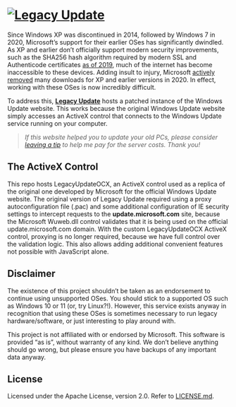 # [<img src="https://legacyupdate.net/banner.png" alt="Legacy Update">](http://legacyupdate.net/)

Since Windows XP was discontinued in 2014, followed by Windows 7 in 2020, Microsoft’s support for their earlier OSes has significantly dwindled. As XP and earlier don’t officially support modern security improvements, such as the SHA256 hash algorithm required by modern SSL and Authenticode certificates [as of 2019](https://support.microsoft.com/en-us/topic/2019-sha-2-code-signing-support-requirement-for-windows-and-wsus-64d1c82d-31ee-c273-3930-69a4cde8e64f), much of the internet has become inaccessible to these devices. Adding insult to injury, Microsoft [actively removed](https://techcommunity.microsoft.com/t5/windows-it-pro-blog/sha-1-windows-content-to-be-retired-august-3-2020/ba-p/1544373) many downloads for XP and earlier versions in 2020. In effect, working with these OSes is now incredibly difficult.

To address this, [**Legacy Update**](https://legacyupdate.net/) hosts a patched instance of the Windows Update website. This works because the original Windows Update website simply accesses an ActiveX control that connects to the Windows Update service running on your computer.

> *If this website helped you to update your old PCs, please consider [leaving a tip](https://paypal.me/HashbangProductions) to help me pay for the server costs. Thank you!*

## The ActiveX Control
This repo hosts LegacyUpdateOCX, an ActiveX control used as a replica of the original one developed by Microsoft for the official Windows Update website. The original version of Legacy Update required using a proxy autoconfiguration file (.pac) and some additional configuration of IE security settings to intercept requests to the **update.microsoft.com** site, because the Microsoft Wuweb.dll control validates that it is being used on the official update.microsoft.com domain. With the custom LegacyUpdateOCX ActiveX control, proxying is no longer required, because we have full control over the validation logic. This also allows adding additional convenient features not possible with JavaScript alone.

## Disclaimer
The existence of this project shouldn’t be taken as an endorsement to continue using unsupported OSes. You should stick to a supported OS such as Windows 10 or 11 (or, try Linux?!). However, this service exists anyway in recognition that using these OSes is sometimes necessary to run legacy hardware/software, or just interesting to play around with.

This project is not affiliated with or endorsed by Microsoft. This software is provided “as is”, without warranty of any kind. We don’t believe anything should go wrong, but please ensure you have backups of any important data anyway.

## License
Licensed under the Apache License, version 2.0. Refer to [LICENSE.md](https://github.com/kirb/LegacyUpdate/blob/main/LICENSE.md).
